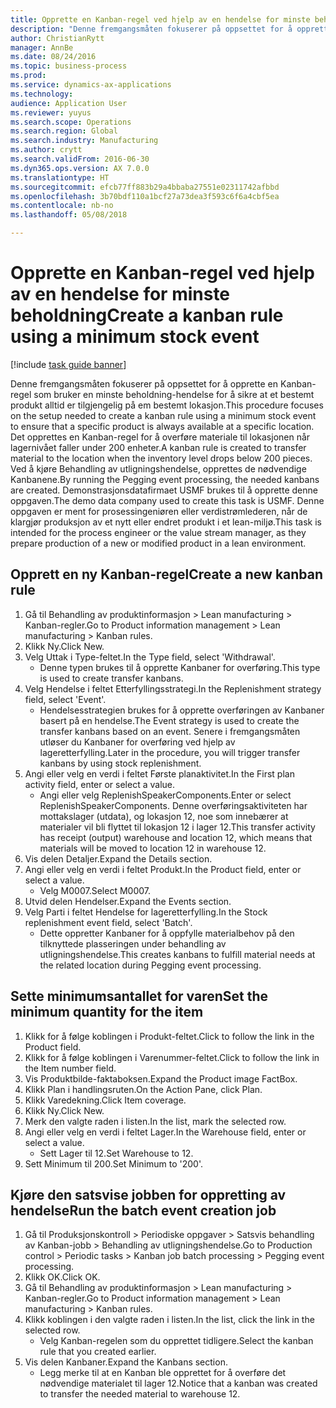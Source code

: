 ```yaml
--- 
title: Opprette en Kanban-regel ved hjelp av en hendelse for minste beholdning
description: "Denne fremgangsmåten fokuserer på oppsettet for å opprette en Kanban-regel som bruker en minste beholdning-hendelse for å sikre at et bestemt produkt alltid er tilgjengelig på em bestemt lokasjon."
author: ChristianRytt
manager: AnnBe
ms.date: 08/24/2016
ms.topic: business-process
ms.prod: 
ms.service: dynamics-ax-applications
ms.technology: 
audience: Application User
ms.reviewer: yuyus
ms.search.scope: Operations
ms.search.region: Global
ms.search.industry: Manufacturing
ms.author: crytt
ms.search.validFrom: 2016-06-30
ms.dyn365.ops.version: AX 7.0.0
ms.translationtype: HT
ms.sourcegitcommit: efcb77ff883b29a4bbaba27551e02311742afbbd
ms.openlocfilehash: 3b70bdf110a1bcf27a73dea3f593c6f6a4cbf5ea
ms.contentlocale: nb-no
ms.lasthandoff: 05/08/2018

---
```

# <a name="create-a-kanban-rule-using-a-minimum-stock-event"></a><span data-ttu-id="5fb2a-103">Opprette en Kanban-regel ved hjelp av en hendelse for minste beholdning</span><span class="sxs-lookup"><span data-stu-id="5fb2a-103">Create a kanban rule using a minimum stock event</span></span>

[!include [task guide banner](../../includes/task-guide-banner.md)]

<span data-ttu-id="5fb2a-104">Denne fremgangsmåten fokuserer på oppsettet for å opprette en Kanban-regel som bruker en minste beholdning-hendelse for å sikre at et bestemt produkt alltid er tilgjengelig på em bestemt lokasjon.</span><span class="sxs-lookup"><span data-stu-id="5fb2a-104">This procedure focuses on the setup needed to create a kanban rule using a minimum stock event to ensure that a specific product is always available at a specific location.</span></span> <span data-ttu-id="5fb2a-105">Det opprettes en Kanban-regel for å overføre materiale til lokasjonen når lagernivået faller under 200 enheter.</span><span class="sxs-lookup"><span data-stu-id="5fb2a-105">A kanban rule is created to transfer material to the location when the inventory level drops below 200 pieces.</span></span> <span data-ttu-id="5fb2a-106">Ved å kjøre Behandling av utligningshendelse, opprettes de nødvendige Kanbanene.</span><span class="sxs-lookup"><span data-stu-id="5fb2a-106">By running the Pegging event processing, the needed kanbans are created.</span></span> <span data-ttu-id="5fb2a-107">Demonstrasjonsdatafirmaet USMF brukes til å opprette denne oppgaven.</span><span class="sxs-lookup"><span data-stu-id="5fb2a-107">The demo data company used to create this task is USMF.</span></span> <span data-ttu-id="5fb2a-108">Denne oppgaven er ment for prosessingeniøren eller verdistrømlederen, når de klargjør produksjon av et nytt eller endret produkt i et lean-miljø.</span><span class="sxs-lookup"><span data-stu-id="5fb2a-108">This task is intended for the process engineer or the value stream manager, as they prepare production of a new or modified product in a lean environment.</span></span>


## <a name="create-a-new-kanban-rule"></a><span data-ttu-id="5fb2a-109">Opprett en ny Kanban-regel</span><span class="sxs-lookup"><span data-stu-id="5fb2a-109">Create a new kanban rule</span></span>
1. <span data-ttu-id="5fb2a-110">Gå til Behandling av produktinformasjon > Lean manufacturing > Kanban-regler.</span><span class="sxs-lookup"><span data-stu-id="5fb2a-110">Go to Product information management > Lean manufacturing > Kanban rules.</span></span>
2. <span data-ttu-id="5fb2a-111">Klikk Ny.</span><span class="sxs-lookup"><span data-stu-id="5fb2a-111">Click New.</span></span>
3. <span data-ttu-id="5fb2a-112">Velg Uttak i Type-feltet.</span><span class="sxs-lookup"><span data-stu-id="5fb2a-112">In the Type field, select 'Withdrawal'.</span></span>
    * <span data-ttu-id="5fb2a-113">Denne typen brukes til å opprette Kanbaner for overføring.</span><span class="sxs-lookup"><span data-stu-id="5fb2a-113">This type is used to create transfer kanbans.</span></span>  
4. <span data-ttu-id="5fb2a-114">Velg Hendelse i feltet Etterfyllingsstrategi.</span><span class="sxs-lookup"><span data-stu-id="5fb2a-114">In the Replenishment strategy field, select 'Event'.</span></span>
    * <span data-ttu-id="5fb2a-115">Hendelsesstrategien brukes for å opprette overføringen av Kanbaner basert på en hendelse.</span><span class="sxs-lookup"><span data-stu-id="5fb2a-115">The Event strategy is used to create the transfer kanbans based on an event.</span></span> <span data-ttu-id="5fb2a-116">Senere i fremgangsmåten utløser du Kanbaner for overføring ved hjelp av lageretterfylling.</span><span class="sxs-lookup"><span data-stu-id="5fb2a-116">Later in the procedure, you will trigger transfer kanbans by using stock replenishment.</span></span>  
5. <span data-ttu-id="5fb2a-117">Angi eller velg en verdi i feltet Første planaktivitet.</span><span class="sxs-lookup"><span data-stu-id="5fb2a-117">In the First plan activity field, enter or select a value.</span></span>
    * <span data-ttu-id="5fb2a-118">Angi eller velg ReplenishSpeakerComponents.</span><span class="sxs-lookup"><span data-stu-id="5fb2a-118">Enter or select ReplenishSpeakerComponents.</span></span> <span data-ttu-id="5fb2a-119">Denne overføringsaktiviteten har mottakslager (utdata), og lokasjon 12, noe som innebærer at materialer vil bli flyttet til lokasjon 12 i lager 12.</span><span class="sxs-lookup"><span data-stu-id="5fb2a-119">This transfer activity has receipt (output) warehouse and location 12, which means that materials will be moved to location 12 in warehouse 12.</span></span>  
6. <span data-ttu-id="5fb2a-120">Vis delen Detaljer.</span><span class="sxs-lookup"><span data-stu-id="5fb2a-120">Expand the Details section.</span></span>
7. <span data-ttu-id="5fb2a-121">Angi eller velg en verdi i feltet Produkt.</span><span class="sxs-lookup"><span data-stu-id="5fb2a-121">In the Product field, enter or select a value.</span></span>
    * <span data-ttu-id="5fb2a-122">Velg M0007.</span><span class="sxs-lookup"><span data-stu-id="5fb2a-122">Select M0007.</span></span>  
8. <span data-ttu-id="5fb2a-123">Utvid delen Hendelser.</span><span class="sxs-lookup"><span data-stu-id="5fb2a-123">Expand the Events section.</span></span>
9. <span data-ttu-id="5fb2a-124">Velg Parti i feltet Hendelse for lageretterfylling.</span><span class="sxs-lookup"><span data-stu-id="5fb2a-124">In the Stock replenishment event field, select 'Batch'.</span></span>
    * <span data-ttu-id="5fb2a-125">Dette oppretter Kanbaner for å oppfylle materialbehov på den tilknyttede plasseringen under behandling av utligningshendelse.</span><span class="sxs-lookup"><span data-stu-id="5fb2a-125">This creates kanbans to fulfill material needs at the related location during Pegging event processing.</span></span>  

## <a name="set-the-minimum-quantity-for-the-item"></a><span data-ttu-id="5fb2a-126">Sette minimumsantallet for varen</span><span class="sxs-lookup"><span data-stu-id="5fb2a-126">Set the minimum quantity for the item</span></span>
1. <span data-ttu-id="5fb2a-127">Klikk for å følge koblingen i Produkt-feltet.</span><span class="sxs-lookup"><span data-stu-id="5fb2a-127">Click to follow the link in the Product field.</span></span>
2. <span data-ttu-id="5fb2a-128">Klikk for å følge koblingen i Varenummer-feltet.</span><span class="sxs-lookup"><span data-stu-id="5fb2a-128">Click to follow the link in the Item number field.</span></span>
3. <span data-ttu-id="5fb2a-129">Vis Produktbilde-faktaboksen.</span><span class="sxs-lookup"><span data-stu-id="5fb2a-129">Expand the Product image FactBox.</span></span>
4. <span data-ttu-id="5fb2a-130">Klikk Plan i handlingsruten.</span><span class="sxs-lookup"><span data-stu-id="5fb2a-130">On the Action Pane, click Plan.</span></span>
5. <span data-ttu-id="5fb2a-131">Klikk Varedekning.</span><span class="sxs-lookup"><span data-stu-id="5fb2a-131">Click Item coverage.</span></span>
6. <span data-ttu-id="5fb2a-132">Klikk Ny.</span><span class="sxs-lookup"><span data-stu-id="5fb2a-132">Click New.</span></span>
7. <span data-ttu-id="5fb2a-133">Merk den valgte raden i listen.</span><span class="sxs-lookup"><span data-stu-id="5fb2a-133">In the list, mark the selected row.</span></span>
8. <span data-ttu-id="5fb2a-134">Angi eller velg en verdi i feltet Lager.</span><span class="sxs-lookup"><span data-stu-id="5fb2a-134">In the Warehouse field, enter or select a value.</span></span>
    * <span data-ttu-id="5fb2a-135">Sett Lager til 12.</span><span class="sxs-lookup"><span data-stu-id="5fb2a-135">Set Warehouse to 12.</span></span>  
9. <span data-ttu-id="5fb2a-136">Sett Minimum til 200.</span><span class="sxs-lookup"><span data-stu-id="5fb2a-136">Set Minimum to '200'.</span></span>

## <a name="run-the-batch-event-creation-job"></a><span data-ttu-id="5fb2a-137">Kjøre den satsvise jobben for oppretting av hendelse</span><span class="sxs-lookup"><span data-stu-id="5fb2a-137">Run the batch event creation job</span></span>
1. <span data-ttu-id="5fb2a-138">Gå til Produksjonskontroll > Periodiske oppgaver > Satsvis behandling av Kanban-jobb > Behandling av utligningshendelse.</span><span class="sxs-lookup"><span data-stu-id="5fb2a-138">Go to Production control > Periodic tasks > Kanban job batch processing > Pegging event processing.</span></span>
2. <span data-ttu-id="5fb2a-139">Klikk OK.</span><span class="sxs-lookup"><span data-stu-id="5fb2a-139">Click OK.</span></span>
3. <span data-ttu-id="5fb2a-140">Gå til Behandling av produktinformasjon > Lean manufacturing > Kanban-regler.</span><span class="sxs-lookup"><span data-stu-id="5fb2a-140">Go to Product information management > Lean manufacturing > Kanban rules.</span></span>
4. <span data-ttu-id="5fb2a-141">Klikk koblingen i den valgte raden i listen.</span><span class="sxs-lookup"><span data-stu-id="5fb2a-141">In the list, click the link in the selected row.</span></span>
    * <span data-ttu-id="5fb2a-142">Velg Kanban-regelen som du opprettet tidligere.</span><span class="sxs-lookup"><span data-stu-id="5fb2a-142">Select the kanban rule that you created earlier.</span></span>  
5. <span data-ttu-id="5fb2a-143">Vis delen Kanbaner.</span><span class="sxs-lookup"><span data-stu-id="5fb2a-143">Expand the Kanbans section.</span></span>
    * <span data-ttu-id="5fb2a-144">Legg merke til at en Kanban ble opprettet for å overføre det nødvendige materialet til lager 12.</span><span class="sxs-lookup"><span data-stu-id="5fb2a-144">Notice that a kanban was created to transfer the needed material to warehouse 12.</span></span>  


